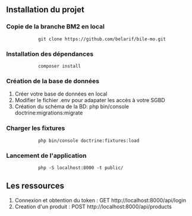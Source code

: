 ## Installation du projet
### Copie de la branche BM2 en local
                git clone https://github.com/belarif/bile-mo.git
### Installation des dépendances
                composer install

### Création de la base de données
1. Créer votre base de données en local
2. Modifier le fichier .env pour adapater les accès à votre SGBD
3. Création du schéma de la BD: php bin/console doctrine:migrations:migrate

### Charger les fixtures
                php bin/console doctrine:fixtures:load
### Lancement de l'application
                php -S localhost:8000 -t public/
## Les ressources
1. Connexion et obtention du token : GET http://localhost:8000/api/login
2. Creation d'un produit : POST http://localhost:8000/api/products